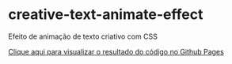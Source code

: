 # creative-text-animate-effect
Efeito de animação de texto criativo com CSS

<a href="https://guilherme-rsm.github.io/creative-text-animate-effect/">Clique aqui para visualizar o resultado do código no Github Pages</a>
